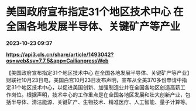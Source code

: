 # 美国政府宣布指定31个地区技术中心 在全国各地发展半导体、关键矿产等产业

**2023-10-23 09:37**

**https://api3.cls.cn/share/article/1493042?os=web&sv=7.7.5&app=CailianpressWeb**

【美国政府宣布指定31个地区技术中心 在全国各地发展半导体、关键矿产等产业】财联社10月23日电，美国白宫10月23日发布声明，宣布从全美370多份申请中指定31个地区技术中心，以促进美国创新、加强制造业并在全国各地区创造高薪工作岗位。根据声明，技术中心的工作重点是在全国各地区发展和壮大创新产业，包括半导体、清洁能源、关键矿产、生物技术、精准医疗、人工智能、量子计算等。